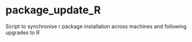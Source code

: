 # package_update_R
Script to synchronise r package installation across machines and following upgrades to R
